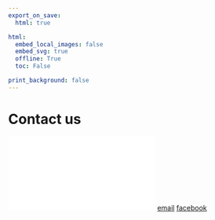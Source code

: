 ```yaml
---
export_on_save:
  html: true

html:
  embed_local_images: false
  embed_svg: true
  offline: True
  toc: False

print_background: false
---
```


# Contact us
![menubar](/dev/menubar.md)
[email](mailto:IOW@triumphsportsix.club?subject=contact%20us)
[facebook](https://www.facebook.com/groups/786750551371248/)

